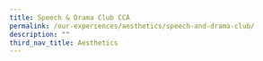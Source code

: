 ```yaml
---
title: Speech & Drama Club CCA
permalink: /our-experiences/aesthetics/speech-and-drama-club/
description: ""
third_nav_title: Aesthetics
---
```

